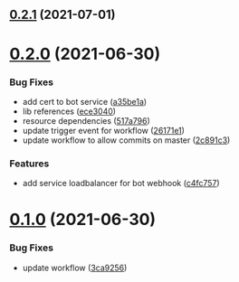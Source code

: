 ## [0.2.1](https://github.com/aufacicenta/rapydbot-infra/compare/v0.2.0...v0.2.1) (2021-07-01)



# [0.2.0](https://github.com/aufacicenta/rapydbot-infra/compare/v0.1.0...v0.2.0) (2021-06-30)


### Bug Fixes

* add cert to bot service ([a35be1a](https://github.com/aufacicenta/rapydbot-infra/commit/a35be1a1246d6595dc055f5b952cb785a3da2c7f))
* lib references ([ece3040](https://github.com/aufacicenta/rapydbot-infra/commit/ece3040ec64f10466448bbe4110033e7757f4305))
* resource dependencies ([517a796](https://github.com/aufacicenta/rapydbot-infra/commit/517a79631718f8370d1bfe725b3dacd3e610008e))
* update trigger event for workflow ([26171e1](https://github.com/aufacicenta/rapydbot-infra/commit/26171e12991a06c46325636d303daa2f3fe7f672))
* update workflow to allow commits on master ([2c891c3](https://github.com/aufacicenta/rapydbot-infra/commit/2c891c3b134399a5df4a64723857ca7a66948403))


### Features

* add service loadbalancer for bot webhook ([c4fc757](https://github.com/aufacicenta/rapydbot-infra/commit/c4fc7577a96ff6cadb46c44afc40009994fc90c2))



# [0.1.0](https://github.com/aufacicenta/rapydbot-infra/compare/3ca9256f681ac73fc278e2224c76784662e953d7...v0.1.0) (2021-06-30)


### Bug Fixes

* update workflow ([3ca9256](https://github.com/aufacicenta/rapydbot-infra/commit/3ca9256f681ac73fc278e2224c76784662e953d7))



